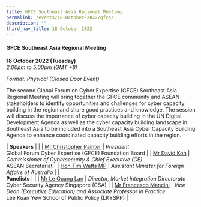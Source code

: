 ```yaml
---
title: GFCE Southeast Asia Regional Meeting
permalink: /events/18-October-2022/gfce/
description: ""
third_nav_title: 18 October 2022
---
```

#### **GFCE Southeast Asia Regional Meeting**

**18 October 2022 (Tuesday)**  
*2.00pm to 5.00pm (GMT +8)*

*Format: Physical (Closed Door Event)*

The second Global Forum on Cyber Expertise (GFCE) Southeast Asia Regional Meeting will bring together the GFCE community and ASEAN stakeholders to identify opportunities and challenges for cyber capacity building in the region and share good practices and knowledge. The session will discuss the importance of cyber capacity building in the UN Digital Development Agenda as well as the cyber capacity building landscape in Southeast Asia to be included into a Southeast Asia Cyber Capacity Building Agenda to enhance coordinated capacity building efforts in the region.

| **Speakers**    |                                                              |
| [Mr Christopher Painter](/speaker-Christopher-Painter)  | *President*<br>Global Forum Cyber Expertise (GFCE) Foundation Board                 |
| [Mr David Koh](/moderator-David-koh)  | *Commissioner of Cybersecurity & Chief Executive (CE)*<br>ASEAN Secretariat                |
| [Hon Tim Watts MP](/speaker-tim-watts)  | *Assistant Minister for Foreign Affairs of Australia*             |
| <br>**Panelists**    |                                                              |
| [Mr Le Quang Lan](/speaker-Le-Quang-Lan)  | *Director, Market Integration Directorate*<br>Cyber Security Agency Singapore (CSA)                |
| [Mr Francesco Mancini](/speaker-Francesco-Mancini)  | *Vice Dean (Executive Education) and Associate Professor in Practice*<br>Lee Kuan Yew School of Public Policy (LKYSPP)                |